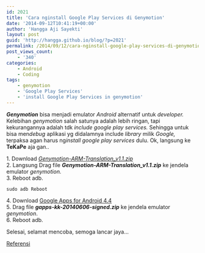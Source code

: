 ```yaml
---
id: 2021
title: 'Cara nginstall Google Play Services di Genymotion'
date: '2014-09-12T10:41:19+00:00'
author: 'Hangga Aji Sayekti'
layout: post
guid: 'http://hangga.github.io/blog/?p=2021'
permalink: /2014/09/12/cara-nginstall-google-play-services-di-genymotion/
post_views_count:
    - '340'
categories:
    - Android
    - Coding
tags:
    - genymotion
    - 'Google Play Services'
    - 'install Google Play Services in genymotion'
---
```


***Genymotion*** bisa menjadi emulator *Android* alternatif untuk *developer.* Kelebihan *genymotion* salah satunya adalah lebih ringan, tapi kekurangannya adalah tdk *include google play services.* Sehingga untuk bisa men*debug* aplikasi yg didalamnya include *library* milik *Google,* terpaksa agan harus ng*install* *google play services* dulu. Ok, langsung ke **TeKaPe**  aja gan..

1\. Download *[Genymotion-ARM-Translation\_v1.1.zip](http://filetrip.net/dl?4SUOrdcMRv)*  
2\. Langsung Drag file ***Genymotion-ARM-Translation\_v1.1.zip*** ke jendela emulator *genymotion.*  
3\. Reboot adb.

```
sudo adb Reboot
```

4\. Download [Google Apps for Android 4.4](http://wiki.cyanogenmod.org/w/Google_Apps#gappsCM11)  
5\. Drag file ***gapps-kk-20140606-signed.zip*** ke jendela emulator *genymotion*.  
6\. Reboot adb.

Selesai, selamat mencoba, semoga lancar jaya…

[Referensi](http://stackoverflow.com/questions/20121883/how-to-install-google-play-services-in-a-genymotion-vm-with-no-drag-and-drop-su)